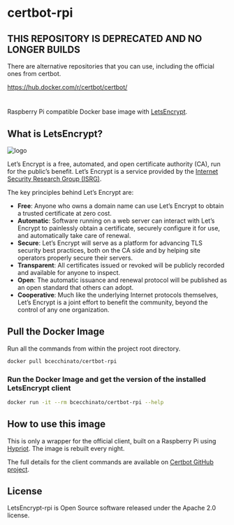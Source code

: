 # certbot-rpi

## THIS REPOSITORY IS DEPRECATED AND NO LONGER BUILDS

There are alternative repositories that you can use, including the official ones from certbot.

https://hub.docker.com/r/certbot/certbot/

#
#
#
#

Raspberry Pi compatible Docker base image with [LetsEncrypt](https://letsencrypt.org/).  

## What is LetsEncrypt?

![logo](https://letsencrypt.org/images/letsencrypt-logo-horizontal.svg)

Let’s Encrypt is a free, automated, and open certificate authority (CA), run for the public’s benefit. Let’s Encrypt is a service provided by the [Internet Security Research Group (ISRG)](https://letsencrypt.org/isrg/).

The key principles behind Let’s Encrypt are:

- **Free**: Anyone who owns a domain name can use Let’s Encrypt to obtain a trusted certificate at zero cost.
- **Automatic**: Software running on a web server can interact with Let’s Encrypt to painlessly obtain a certificate, securely configure it for use, and automatically take care of renewal.
- **Secure**: Let’s Encrypt will serve as a platform for advancing TLS security best practices, both on the CA side and by helping site operators properly secure their servers.
- **Transparent**: All certificates issued or revoked will be publicly recorded and available for anyone to inspect.
- **Open**: The automatic issuance and renewal protocol will be published as an open standard that others can adopt.
- **Cooperative**: Much like the underlying Internet protocols themselves, Let’s Encrypt is a joint effort to benefit the community, beyond the control of any one organization.


## Pull the Docker Image
Run all the commands from within the project root directory.

```bash
docker pull bcecchinato/certbot-rpi
```

### Run the Docker Image and get the version of the installed LetsEncrypt client
```bash
docker run -it --rm bcecchinato/certbot-rpi --help
```

## How to use this image

This is only a wrapper for the official client, built on a Raspberry Pi using [Hypriot](http://blog.hypriot.com/). The image is rebuilt every night.

The full details for the client commands are available on [Certbot GitHub project](https://github.com/certbot/certbot).

## License

LetsEncrypt-rpi is Open Source software released under the Apache 2.0 license.
